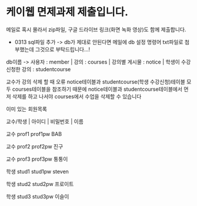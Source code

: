 # 케이웹 면제과제 제출입니다.

메일로 혹시 몰라서 zip파일, 구글 드라이브 링크(화면 녹화 영상)도 함께 제출합니다.
+ 0313 sql파일 추가 -> db가 제대로 안된다면 메일에 db 설정 명령어 txt파일로 첨부했는데 그것으로 부탁드립니다...!


db이름 -> 사용자 : member  |   강의 : courses   |    강의별 게시물 : notice   |   학생이 수강신청한 강의 : studentcourse

교수가 강의 삭제 할 때 오류
notice테이블과 studentcourse(학생 수강신청)테이블 모두 courses테이블을 참조하기 때문에 notice테이블과 studentcourse테이블에서 먼저 삭제를 하고 나서야 courses에서 수업을 삭제할 수 있습니다

이미 있는 회원목록

교수/학생  |   아이디   |    비밀번호     |    이름

교수           prof1        prof1pw          BAB  

교수           prof2        prof2pw          진구  

교수           prof3        prof3pw          퉁퉁이

학생           stud1        stud1pw          steven

학생           stud2        stud2pw          프로이트

학생           stud3        stud3pw          이슬이

